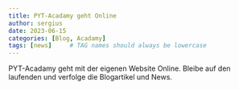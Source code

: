 ```yaml
---
title: PYT-Acadamy geht Online
author: sergius
date: 2023-06-15
categories: [Blog, Acadamy]
tags: [news]     # TAG names should always be lowercase
---
```


PYT-Acadamy geht mit der eigenen Website Online. Bleibe auf den laufenden und verfolge die Blogartikel und News.
